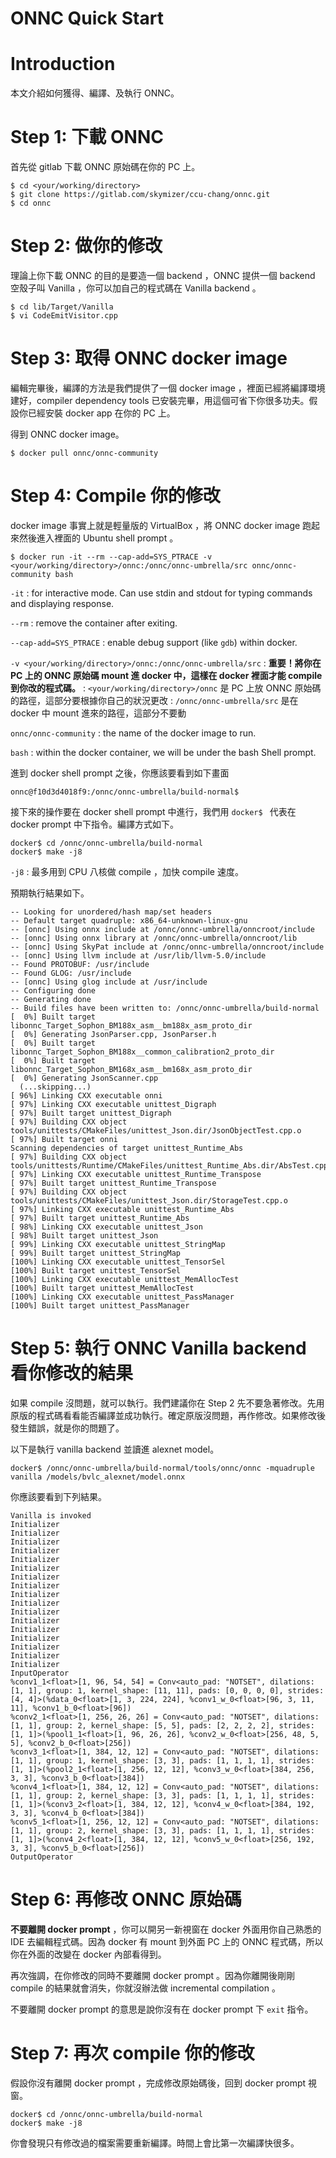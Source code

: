 ONNC Quick Start
================

# Introduction

本文介紹如何獲得、編譯、及執行 ONNC。

# Step 1: 下載 ONNC 

首先從 gitlab 下載 ONNC 原始碼在你的 PC 上。
```
$ cd <your/working/directory>
$ git clone https://gitlab.com/skymizer/ccu-chang/onnc.git
$ cd onnc
```

# Step 2: 做你的修改

理論上你下載 ONNC 的目的是要造一個 backend ，ONNC 提供一個 backend 空殼子叫 Vanilla ，你可以加自己的程式碼在 Vanilla backend 。
```
$ cd lib/Target/Vanilla
$ vi CodeEmitVisitor.cpp
```

# Step 3: 取得 ONNC docker image

編輯完畢後，編譯的方法是我們提供了一個 docker image ，裡面已經將編譯環境建好，compiler dependency tools 已安裝完畢，用這個可省下你很多功夫。假設你已經安裝 docker app 在你的 PC 上。

得到 ONNC docker image。
```
$ docker pull onnc/onnc-community
```

# Step 4: Compile 你的修改

docker image 事實上就是輕量版的 VirtualBox ，將 ONNC docker image 跑起來然後進入裡面的 Ubuntu shell prompt 。
```
$ docker run -it --rm --cap-add=SYS_PTRACE -v <your/working/directory>/onnc:/onnc/onnc-umbrella/src onnc/onnc-community bash
```
`-it`
: for interactive mode. Can use stdin and stdout for typing commands and displaying response.

`--rm`
: remove the container after exiting.

`--cap-add=SYS_PTRACE`
: enable debug support (like `gdb`) within docker.

`-v <your/working/directory>/onnc:/onnc/onnc-umbrella/src`
: **重要！將你在 PC 上的 ONNC 原始碼 mount 進 docker 中，這樣在 docker 裡面才能 compile 到你改的程式碼。**
: `<your/working/directory>/onnc` 是 PC 上放 ONNC 原始碼的路徑，這部分要根據你自己的狀況更改
: `/onnc/onnc-umbrella/src` 是在 docker 中 mount 進來的路徑，這部分不要動

`onnc/onnc-community`
: the name of the docker image to run.

`bash`
: within the docker container, we will be under the bash Shell prompt.

進到 docker shell prompt 之後，你應該要看到如下畫面
```
onnc@f10d3d4018f9:/onnc/onnc-umbrella/build-normal$
```

接下來的操作要在 docker shell prompt 中進行，我們用 `docker$ ` 代表在 docker prompt 中下指令。編譯方式如下。
```
docker$ cd /onnc/onnc-umbrella/build-normal
docker$ make -j8
```
`-j8`
: 最多用到 CPU 八核做 compile ，加快 compile 速度。


預期執行結果如下。
```
-- Looking for unordered/hash map/set headers
-- Default target quadruple: x86_64-unknown-linux-gnu
-- [onnc] Using onnx include at /onnc/onnc-umbrella/onncroot/include
-- [onnc] Using onnx library at /onnc/onnc-umbrella/onncroot/lib
-- [onnc] Using SkyPat include at /onnc/onnc-umbrella/onncroot/include
-- [onnc] Using llvm include at /usr/lib/llvm-5.0/include
-- Found PROTOBUF: /usr/include
-- Found GLOG: /usr/include
-- [onnc] Using glog include at /usr/include
-- Configuring done
-- Generating done
-- Build files have been written to: /onnc/onnc-umbrella/build-normal
[  0%] Built target libonnc_Target_Sophon_BM188x_asm__bm188x_asm_proto_dir
[  0%] Generating JsonParser.cpp, JsonParser.h
[  0%] Built target libonnc_Target_Sophon_BM188x__common_calibration2_proto_dir
[  0%] Built target libonnc_Target_Sophon_BM168x_asm__bm168x_asm_proto_dir
[  0%] Generating JsonScanner.cpp
  (...skipping...)
[ 96%] Linking CXX executable onni
[ 97%] Linking CXX executable unittest_Digraph
[ 97%] Built target unittest_Digraph
[ 97%] Building CXX object tools/unittests/CMakeFiles/unittest_Json.dir/JsonObjectTest.cpp.o
[ 97%] Built target onni
Scanning dependencies of target unittest_Runtime_Abs
[ 97%] Building CXX object tools/unittests/Runtime/CMakeFiles/unittest_Runtime_Abs.dir/AbsTest.cpp.o
[ 97%] Linking CXX executable unittest_Runtime_Transpose
[ 97%] Built target unittest_Runtime_Transpose
[ 97%] Building CXX object tools/unittests/CMakeFiles/unittest_Json.dir/StorageTest.cpp.o
[ 97%] Linking CXX executable unittest_Runtime_Abs
[ 97%] Built target unittest_Runtime_Abs
[ 98%] Linking CXX executable unittest_Json
[ 98%] Built target unittest_Json
[ 99%] Linking CXX executable unittest_StringMap
[ 99%] Built target unittest_StringMap
[100%] Linking CXX executable unittest_TensorSel
[100%] Built target unittest_TensorSel
[100%] Linking CXX executable unittest_MemAllocTest
[100%] Built target unittest_MemAllocTest
[100%] Linking CXX executable unittest_PassManager
[100%] Built target unittest_PassManager
```

# Step 5: 執行 ONNC Vanilla backend 看你修改的結果

如果 compile 沒問題，就可以執行。我們建議你在 Step 2 先不要急著修改。先用原版的程式碼看看能否編譯並成功執行。確定原版沒問題，再作修改。如果修改後發生錯誤，就是你的問題了。

以下是執行 vanilla backend 並讀進 alexnet model。
```
docker$ /onnc/onnc-umbrella/build-normal/tools/onnc/onnc -mquadruple vanilla /models/bvlc_alexnet/model.onnx
```

你應該要看到下列結果。
```
Vanilla is invoked
Initializer
Initializer
Initializer
Initializer
Initializer
Initializer
Initializer
Initializer
Initializer
Initializer
Initializer
Initializer
Initializer
Initializer
Initializer
Initializer
Initializer
InputOperator
%conv1_1<float>[1, 96, 54, 54] = Conv<auto_pad: "NOTSET", dilations: [1, 1], group: 1, kernel_shape: [11, 11], pads: [0, 0, 0, 0], strides: [4, 4]>(%data_0<float>[1, 3, 224, 224], %conv1_w_0<float>[96, 3, 11, 11], %conv1_b_0<float>[96])
%conv2_1<float>[1, 256, 26, 26] = Conv<auto_pad: "NOTSET", dilations: [1, 1], group: 2, kernel_shape: [5, 5], pads: [2, 2, 2, 2], strides: [1, 1]>(%pool1_1<float>[1, 96, 26, 26], %conv2_w_0<float>[256, 48, 5, 5], %conv2_b_0<float>[256])
%conv3_1<float>[1, 384, 12, 12] = Conv<auto_pad: "NOTSET", dilations: [1, 1], group: 1, kernel_shape: [3, 3], pads: [1, 1, 1, 1], strides: [1, 1]>(%pool2_1<float>[1, 256, 12, 12], %conv3_w_0<float>[384, 256, 3, 3], %conv3_b_0<float>[384])
%conv4_1<float>[1, 384, 12, 12] = Conv<auto_pad: "NOTSET", dilations: [1, 1], group: 2, kernel_shape: [3, 3], pads: [1, 1, 1, 1], strides: [1, 1]>(%conv3_2<float>[1, 384, 12, 12], %conv4_w_0<float>[384, 192, 3, 3], %conv4_b_0<float>[384])
%conv5_1<float>[1, 256, 12, 12] = Conv<auto_pad: "NOTSET", dilations: [1, 1], group: 2, kernel_shape: [3, 3], pads: [1, 1, 1, 1], strides: [1, 1]>(%conv4_2<float>[1, 384, 12, 12], %conv5_w_0<float>[256, 192, 3, 3], %conv5_b_0<float>[256])
OutputOperator
```

# Step 6: 再修改 ONNC 原始碼

**不要離開 docker prompt** ，你可以開另一新視窗在 docker 外面用你自己熟悉的 IDE 去編輯程式碼。因為 docker 有 mount 到外面 PC 上的 ONNC 程式碼，所以你在外面的改變在 docker 內部看得到。

再次強調，在你修改的同時不要離開 docker prompt 。因為你離開後剛剛 compile 的結果就會消失，你就沒辦法做 incremental compilation 。

不要離開 docker prompt 的意思是說你沒有在 docker prompt 下 `exit` 指令。

# Step 7: 再次 compile 你的修改

假設你沒有離開 docker prompt ，完成修改原始碼後，回到 docker prompt 視窗。
```
docker$ cd /onnc/onnc-umbrella/build-normal
docker$ make -j8
```

你會發現只有修改過的檔案需要重新編譯。時間上會比第一次編譯快很多。

